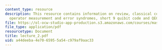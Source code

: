 ```yaml
---
content_type: resource
description: This resource contains information on review, classical coding, Q.coding,
  operator measurement and error syndromes, short 9 quibit code and QEC criteria.
file: https://ol-ocw-studio-app-production.s3.amazonaws.com/courses/mas-865j-quantum-information-science-spring-2006/a44deeba4e7065955a54c979af9aac33_lecture_2.pdf
file_type: application/pdf
resourcetype: Document
title: lecture_2.pdf
uid: a44deeba-4e70-6595-5a54-c979af9aac33
---
```

